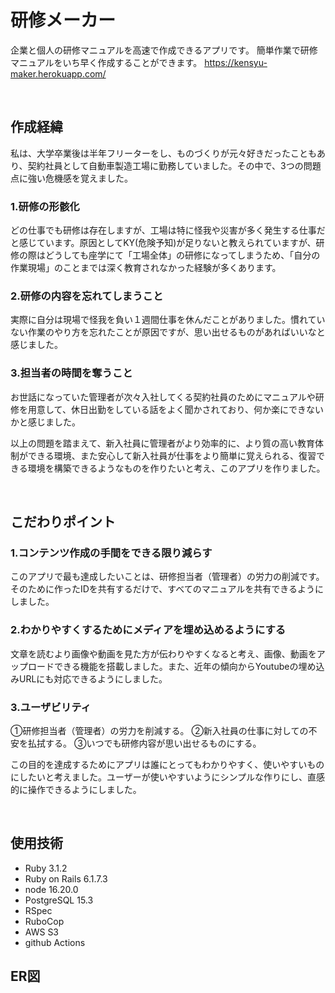 # 研修メーカー

企業と個人の研修マニュアルを高速で作成できるアプリです。
簡単作業で研修マニュアルをいち早く作成することができます。
https://kensyu-maker.herokuapp.com/

<br>

## 作成経緯
私は、大学卒業後は半年フリーターをし、ものづくりが元々好きだったこともあり、契約社員として自動車製造工場に勤務していました。その中で、3つの問題点に強い危機感を覚えました。
### 1.研修の形骸化
どの仕事でも研修は存在しますが、工場は特に怪我や災害が多く発生する仕事だと感じています。原因としてKY(危険予知)が足りないと教えられていますが、研修の際はどうしても座学にて「工場全体」の研修になってしまうため、「自分の作業現場」のことまでは深く教育されなかった経験が多くあります。

### 2.研修の内容を忘れてしまうこと
実際に自分は現場で怪我を負い１週間仕事を休んだことがありました。慣れていない作業のやり方を忘れたことが原因ですが、思い出せるものがあればいいなと感じました。

### 3.担当者の時間を奪うこと
お世話になっていた管理者が次々入社してくる契約社員のためにマニュアルや研修を用意して、休日出勤をしている話をよく聞かされており、何か楽にできないかと感じました。

以上の問題を踏まえて、新入社員に管理者がより効率的に、より質の高い教育体制ができる環境、また安心して新入社員が仕事をより簡単に覚えられる、復習できる環境を構築できるようなものを作りたいと考え、このアプリを作りました。

<br>

## こだわりポイント
### 1.コンテンツ作成の手間をできる限り減らす
このアプリで最も達成したいことは、研修担当者（管理者）の労力の削減です。そのために作ったIDを共有するだけで、すべてのマニュアルを共有できるようにしました。

### 2.わかりやすくするためにメディアを埋め込めるようにする
文章を読むより画像や動画を見た方が伝わりやすくなると考え、画像、動画をアップロードできる機能を搭載しました。また、近年の傾向からYoutubeの埋め込みURLにも対応できるようにしました。

### 3.ユーザビリティ
①研修担当者（管理者）の労力を削減する。
②新入社員の仕事に対しての不安を払拭する。
③いつでも研修内容が思い出せるものにする。

この目的を達成するためにアプリは誰にとってもわかりやすく、使いやすいものにしたいと考えました。ユーザーが使いやすいようにシンプルな作りにし、直感的に操作できるようにしました。


<br>


## 使用技術
- Ruby 3.1.2
- Ruby on Rails 6.1.7.3
- node 16.20.0
- PostgreSQL 15.3
- RSpec 
- RuboCop
- AWS S3
- github Actions

## ER図

